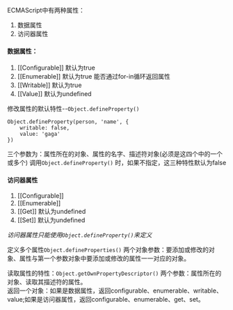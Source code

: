 ECMAScript中有两种属性：
1. 数据属性
2. 访问器属性

#### 数据属性：
1. [[Configurable]]  默认为true
2. [[Enumerable]]  默认为true  能否通过for-in循环返回属性
3. [[Writable]]  默认为true
4. [[Value]]  默认为undefined

修改属性的默认特性--`Object.defineProperty()`
```
Object.defineProperty(person, 'name', {
	writable: false,
	value: 'gaga'
})
```
三个参数为：属性所在的对象、属性的名字、描述符对象(必须是这四个中的一个或多个)
调用`Object.defineProperty()`
时，如果不指定，这三种特性默认为false

#### 访问器属性
1. [[Configurable]]
2. [[Enumerable]]
3. [[Get]]  默认为undefined
4. [[Set]]  默认为undefined

*访问器属性只能使用`Object.defineProperty()`来定义*

定义多个属性`Object.defineProperties()`
两个对象参数：要添加或修改的对象、属性与第一个参数对象中要添加或修改的属性一一对应的对象。


读取属性的特性：`Object.getOwnPropertyDescriptor()`
两个参数：属性所在的对象、读取其描述符的属性。  
返回一个对象：如果是数据属性，返回configurable、enumerable、writable、value;如果是访问器属性，返回configurable、enumerable、get、set。
